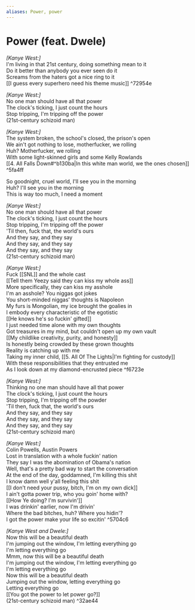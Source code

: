 ```yaml
---
aliases: Power, power
---
```


# Power (feat. Dwele)

_[Kanye West:]_  
I'm living in that 21st century, doing something mean to it  
Do it better than anybody you ever seen do it  
Screams from the haters got a nice ring to it  
[[I guess every superhero need his theme music]] ^72954e

_[Kanye West:]_  
No one man should have all that power  
The clock's ticking, I just count the hours  
Stop tripping, I'm tripping off the power  
(21st-century schizoid man)  

_[Kanye West:]_  
The system broken, the school's closed, the prison's open  
We ain't got nothing to lose, motherfucker, we rolling  
Huh? Motherfucker, we rolling  
With some light-skinned girls and some Kelly Rowlands  
[[4. All Falls Down#^b130ba|In this white man world, we the ones chosen]] ^5fa4ff

So goodnight, cruel world, I'll see you in the morning  
Huh? I'll see you in the morning  
This is way too much, I need a moment  

_[Kanye West:]_  
No one man should have all that power  
The clock's ticking, I just count the hours  
Stop tripping, I'm tripping off the power  
'Til then, fuck that, the world's ours  
And they say, and they say  
And they say, and they say  
And they say, and they say  
(21st-century schizoid man)  

_[Kanye West:]_  
Fuck [[SNL]] and the whole cast  
[[Tell them Yeezy said they can kiss my whole ass]]  
More specifically, they can kiss my asshole  
I'm an asshole? You niggas got jokes  
You short-minded niggas' thoughts is Napoleon  
My furs is Mongolian, my ice brought the goalies in  
I embody every characteristic of the egotistic  
[[He knows he's so fuckin' gifted]]  
I just needed time alone with my own thoughts  
Got treasures in my mind, but couldn't open up my own vault  
[[My childlike creativity, purity, and honesty]]  
Is honestly being crowded by these grown thoughts  
Reality is catching up with me  
Taking my inner child, [[5. All Of The Lights|I'm fighting for custody]]  
With these responsibilities that they entrusted me  
As I look down at my diamond-encrusted piece ^f6723e

_[Kanye West:]_  
Thinking no one man should have all that power  
The clock's ticking, I just count the hours  
Stop tripping, I'm tripping off the powder  
'Til then, fuck that, the world's ours  
And they say, and they say  
And they say, and they say  
And they say, and they say  
(21st-century schizoid man)  

_[Kanye West:]_  
Colin Powells, Austin Powers  
Lost in translation with a whole fuckin' nation  
They say I was the abomination of Obama's nation  
Well, that's a pretty bad way to start the conversation  
At the end of the day, goddamned, I'm killing this shit  
I know damn well y'all feeling this shit  
[[I don't need your pussy, bitch, I'm on my own dick]]  
I ain't gotta power trip, who you goin' home with?  
[[How Ye doing? I'm survivin']]  
I was drinkin' earlier, now I'm drivin'  
Where the bad bitches, huh? Where you hidin'?  
I got the power make your life so excitin' ^5704c6

_[Kanye West and Dwele:]_  
Now this will be a beautiful death  
I'm jumping out the window, I'm letting everything go  
I'm letting everything go  
Mmm, now this will be a beautiful death  
I'm jumping out the window, I'm letting everything go  
I'm letting everything go  
Now this will be a beautiful death  
Jumping out the window, letting everything go  
Letting everything go  
[[You got the power to let power go?]]  
(21st-century schizoid man) ^32ae44
